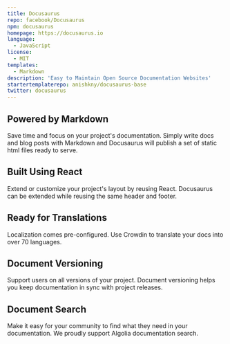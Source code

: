 ```yaml
---
title: Docusaurus
repo: facebook/Docusaurus
npm: docusaurus
homepage: https://docusaurus.io
language:
  - JavaScript
license:
  - MIT
templates:
  - Markdown
description: 'Easy to Maintain Open Source Documentation Websites'
startertemplaterepo: anishkny/docusaurus-base
twitter: docusaurus
---
```


## Powered by Markdown

Save time and focus on your project's documentation. Simply write docs and blog posts with Markdown and Docusaurus will publish a set of static html files ready to serve.

## Built Using React

Extend or customize your project's layout by reusing React. Docusaurus can be extended while reusing the same header and footer.

## Ready for Translations

Localization comes pre-configured. Use Crowdin to translate your docs into over 70 languages.

## Document Versioning

Support users on all versions of your project. Document versioning helps you keep documentation in sync with project releases.

## Document Search

Make it easy for your community to find what they need in your documentation. We proudly support Algolia documentation search.

